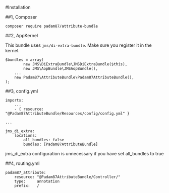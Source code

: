 #Installation

##1, Composer

	composer require padam87/attribute-bundle

##2, AppKernel

This bundle uses `jms/di-extra-bundle`. Make sure you register it in the kernel.

	$bundles = array(
            new JMS\DiExtraBundle\JMSDiExtraBundle($this),
            new JMS\AopBundle\JMSAopBundle(),
	    ...
	    new Padam87\AttributeBundle\Padam87AttributeBundle(),
	);

##3, config.yml

	imports:
	    ...
	    - { resource: "@Padam87AttributeBundle/Resources/config/config.yml" }

	...

	jms_di_extra:
	    locations:
	        all_bundles: false
	        bundles: [Padam87AttributeBundle]

jms_di_extra configuration is unnecessary if you have set all_bundles to true

##4, routing.yml

    padam87_attribute:
        resource: "@Padam87AttributeBundle/Controller/"
        type:     annotation
        prefix:   /
